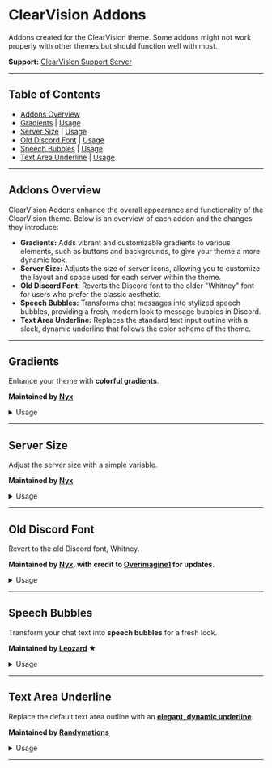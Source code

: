 <h1> ClearVision Addons </h1>

<p> Addons created for the ClearVision theme. Some addons might not work properly with other themes but should function well with most. </p>

<p><strong>Support:</strong> <a href="https://discord.gg/7pNUC9C">ClearVision Support Server</a></p>

<hr>

<h2>Table of Contents</h2>
<ul>
  <li><a href="#addons-overview">Addons Overview</a></li>
  <li><a href="#gradients">Gradients</a> | <a href="#gradients-usage">Usage</a></li>
  <li><a href="#server-size">Server Size</a> | <a href="#server-size-usage">Usage</a></li>
  <li><a href="#old-discord-font">Old Discord Font</a> | <a href="#old-discord-font-usage">Usage</a></li>
  <li><a href="#speech-bubbles">Speech Bubbles</a> | <a href="#speech-bubbles-usage">Usage</a></li>
  <li><a href="#text-area-underline">Text Area Underline</a> | <a href="#text-area-underline-usage">Usage</a></li>
</ul>

<hr>

<h2 id="addons-overview">Addons Overview</h2>

<p>ClearVision Addons enhance the overall appearance and functionality of the ClearVision theme. Below is an overview of each addon and the changes they introduce:</p>

<ul>
  <li><strong>Gradients:</strong> Adds vibrant and customizable gradients to various elements, such as buttons and backgrounds, to give your theme a more dynamic look.</li>
  <li><strong>Server Size:</strong> Adjusts the size of server icons, allowing you to customize the layout and space used for each server within the theme.</li>
  <li><strong>Old Discord Font:</strong> Reverts the Discord font to the older "Whitney" font for users who prefer the classic aesthetic.</li>
  <li><strong>Speech Bubbles:</strong> Transforms chat messages into stylized speech bubbles, providing a fresh, modern look to message bubbles in Discord.</li>
  <li><strong>Text Area Underline:</strong> Replaces the standard text input outline with a sleek, dynamic underline that follows the color scheme of the theme.</li>
</ul>

<hr>

<h2 id="gradients">Gradients</h2>
<p>Enhance your theme with <strong>colorful gradients</strong>.</p>
<p><strong>Maintained by <a href="https://github.com/NyxIsBad">Nyx</a></strong></p>

<details>
  <summary>Usage</summary>
  <a id="gradients-usage"></a>
  <pre><code>
@import url(https://clearvision.github.io/Addons/gradients.css);
</code></pre>

  <p>Add the following at the bottom inside of the <code>:root</code> selector:</p>

  <pre><code>
/* Gradients */
--gradient-color1: var(--main-color); /* primary color [default: var(--main-color)] */
--gradient-color2: var(--hover-color); /* secondary color [default: var(--hover-color)] */
--gradient-direction: 130deg; /* angle of gradient [default: 130deg] */
</code></pre>

  <p>Customize the values as needed, and <strong>you're done!</strong></p>
</details>

<hr>

<h2 id="server-size">Server Size</h2>
<p>Adjust the server size with a simple variable.</p>
<p><strong>Maintained by <a href="https://github.com/NyxIsBad">Nyx</a></strong></p>

<details>
  <summary>Usage</summary>
  <a id="server-size-usage"></a>
  <pre><code>
@import url(https://clearvision.github.io/Addons/serversize.css);
</code></pre>

  <p>Add the following at the bottom inside of the <code>:root</code> selector:</p>

  <pre><code>
/* Server Size */
--server-size: 48px;
</code></pre>

  <p>Change the value as needed to customize it, and <strong>you're set!</strong></p>
</details>

<hr>

<h2 id="old-discord-font">Old Discord Font</h2>
<p>Revert to the old Discord font, Whitney.</p>
<p><strong>Maintained by <a href="https://github.com/Overimagine1">Nyx</a>, with credit to <a href="https://github.com/Overimagine1">Overimagine1</a> for updates.</strong></p>

<details>
  <summary>Usage</summary>
  <a id="old-discord-font-usage"></a>
  <pre><code>
@import url(https://clearvision.github.io/Addons/whitney.css);
</code></pre>

  <p>Change your <code>--main-font</code> back to Whitney:</p>

  <pre><code>
--main-font: Whitney, Helvetica Neue, Helvetica, Arial, sans-serif;
</code></pre>

  <p><em>Note:</em> If you already have a Whitney font import, this step may be unnecessary.</p>
</details>

<hr>

<h2 id="speech-bubbles">Speech Bubbles</h2>
<p>Transform your chat text into <strong>speech bubbles</strong> for a fresh look.</p>
<p><strong>Maintained by <a href="https://github.com/Leozard">Leozard</a> ★</strong></p>

<details>
  <summary>Usage</summary>
  <a id="speech-bubbles-usage"></a>
  <pre><code>
@import url(https://clearvision.github.io/Addons/speech-bubbles.css);
</code></pre>

  <p><strong>Optional:</strong> Customize the bubble colors by adding this inside the <code>:root</code> selector:</p>

  <pre><code>
/* Speech Bubbles */
--bubble-color: #fff;
--bubble-hover-color: #fff;
</code></pre>
</details>

<hr>

<h2 id="text-area-underline">Text Area Underline</h2>
<p>Replace the default text area outline with an <strong><ins>elegant, dynamic underline</strong></ins>.</p>
<p><strong>Maintained by <a href="https://github.com/randymations">Randymations</a></strong></p>

<details>
  <summary>Usage</summary>
  <a id="text-area-underline-usage"></a>
  <pre><code>
@import url(https://clearvision.github.io/Addons/textAreaUnderline.css);
</code></pre>

  <p><strong>Done!</strong> The underline color will respect your <code>--main-color</code>.</p>
</details>

<hr>
